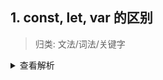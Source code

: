 ## 1. const, let, var 的区别

> 归类: 文法/词法/关键字

<details>
<summary>查看解析</summary>
这三个都是js中用于定义元素的关键字，前两者是es6新引入的特性.js中一共有`6种声明对象的方法`，分别是var,function(es5中)，const,let,import,class.

变量提升即，在变量定义前也可以引用，只不过返回 undefined。暂时性死区即在作用域中，一旦声明了该变量，则在声明之前，该变量均不可使用。暂时性死区实际上就是变量提升的相反面，var可以变量提升的前提条就是它没有暂时性死区

| 声明方式 | 变量提升 | 块级作用域 | 暂时性死区 | 重复声明 | 特点                                               |
| -------- | -------- | ---------- | ---------- | -------- | -------------------------------------------------- |
| var      | ✅       | ⛔️        | ⛔️        | ✅       | -                                                  |
| let      | ⛔️      | ✅         | ✅         | ⛔️      | -                                                  |
| const    | ⛔️      | ✅         | ✅         | ⛔️      | 定义时需要赋值，之后值不可以改变（对象的属性可以） |

</details>